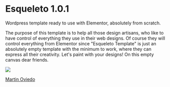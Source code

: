 # Esqueleto 1.0.1
Wordpress template ready to use with Elementor, absolutely from scratch.

The purpose of this template is to help all those design artisans, who like to have control of everything they use in their web designs.
Of course they will control everything from Elementor since "Esqueleto Template" is just an absolutely empty template with the minimum to work, where they can express all their creativity. Let's paint with your designs! On this empty canvas dear friends.

<img src="https://downloader.disk.yandex.ru/preview/3dbb2c65341aad318e11a5484b72ceeee9d5467d369a17cdcc83dfb534cfb08d/5e8d0692/wzGcpw614jC7Tm2a7yBFJfT8zzqfYSyGc_QDYabQaZTcZuJgeNb9oNs3aXK2h4EHZieuOK_EHwPuO20JWvoeFw==?uid=0&filename=screenshot.png&disposition=inline&hash=&limit=0&content_type=image%2Fpng&tknv=v2&owner_uid=900122159&size=2048x2048">


<a href="mailto:claciudad@yandex.com">Martin Oviedo</a>

